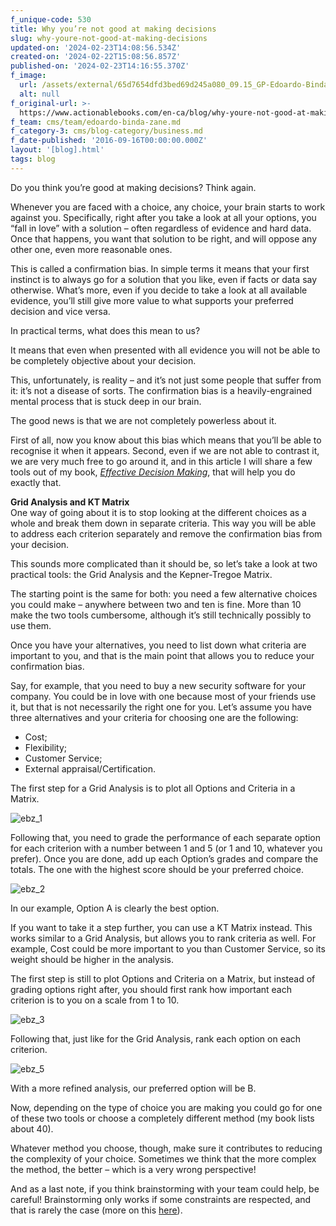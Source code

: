 ```yaml
---
f_unique-code: 530
title: Why you’re not good at making decisions
slug: why-youre-not-good-at-making-decisions
updated-on: '2024-02-23T14:08:56.534Z'
created-on: '2024-02-22T15:08:56.857Z'
published-on: '2024-02-23T14:16:55.370Z'
f_image:
  url: /assets/external/65d7654dfd3bed69d245a080_09.15_GP-Edoardo-Binda-Zane.jpeg
  alt: null
f_original-url: >-
  https://www.actionablebooks.com/en-ca/blog/why-youre-not-good-at-making-decisions/
f_team: cms/team/edoardo-binda-zane.md
f_category-3: cms/blog-category/business.md
f_date-published: '2016-09-16T00:00:00.000Z'
layout: '[blog].html'
tags: blog
---
```


Do you think you’re good at making decisions? Think again.

Whenever you are faced with a choice, any choice, your brain starts to work against you. Specifically, right after you take a look at all your options, you “fall in love” with a solution – often regardless of evidence and hard data. Once that happens, you want that solution to be right, and will oppose any other one, even more reasonable ones.

This is called a confirmation bias. In simple terms it means that your first instinct is to always go for a solution that you like, even if facts or data say otherwise. What’s more, even if you decide to take a look at all available evidence, you’ll still give more value to what supports your preferred decision and vice versa.

In practical terms, what does this mean to us?

It means that even when presented with all evidence you will not be able to be completely objective about your decision.

This, unfortunately, is reality – and it’s not just some people that suffer from it: it’s not a disease of sorts. The confirmation bias is a heavily-engrained mental process that is stuck deep in our brain.

The good news is that we are not completely powerless about it.

First of all, now you know about this bias which means that you’ll be able to recognise it when it appears. Second, even if we are not able to contrast it, we are very much free to go around it, and in this article I will share a few tools out of my book, [_Effective Decision Making_](http://www.edoardo-binda-zane.com/effective-decision-making-book/), that will help you do exactly that.

**Grid Analysis and KT Matrix**  
One way of going about it is to stop looking at the different choices as a whole and break them down in separate criteria. This way you will be able to address each criterion separately and remove the confirmation bias from your decision.

This sounds more complicated than it should be, so let’s take a look at two practical tools: the Grid Analysis and the Kepner-Tregoe Matrix.

The starting point is the same for both: you need a few alternative choices you could make – anywhere between two and ten is fine. More than 10 make the two tools cumbersome, although it’s still technically possibly to use them.

Once you have your alternatives, you need to list down what criteria are important to you, and that is the main point that allows you to reduce your confirmation bias.

Say, for example, that you need to buy a new security software for your company. You could be in love with one because most of your friends use it, but that is not necessarily the right one for you. Let’s assume you have three alternatives and your criteria for choosing one are the following:

*   Cost;
*   Flexibility;
*   Customer Service;
*   External appraisal/Certification.

The first step for a Grid Analysis is to plot all Options and Criteria in a Matrix.

![ebz_1](/assets/external/65d3624aecb8c256b73df6e6_ebz_1.png)

Following that, you need to grade the performance of each separate option for each criterion with a number between 1 and 5 (or 1 and 10, whatever you prefer). Once you are done, add up each Option’s grades and compare the totals. The one with the highest score should be your preferred choice.

![ebz_2](/assets/external/65d3624aecb8c256b73df6e3_ebz_2.png)

In our example, Option A is clearly the best option.

If you want to take it a step further, you can use a KT Matrix instead. This works similar to a Grid Analysis, but allows you to rank criteria as well. For example, Cost could be more important to you than Customer Service, so its weight should be higher in the analysis.

The first step is still to plot Options and Criteria on a Matrix, but instead of grading options right after, you should first rank how important each criterion is to you on a scale from 1 to 10.

![ebz_3](/assets/external/65d3624aecb8c256b73df6e9_ebz_3.png)

Following that, just like for the Grid Analysis, rank each option on each criterion.

![ebz_5](/assets/external/65d3624aecb8c256b73df6ec_ebz_5.png)

With a more refined analysis, our preferred option will be B.

Now, depending on the type of choice you are making you could go for one of these two tools or choose a completely different method (my book lists about 40).

Whatever method you choose, though, make sure it contributes to reducing the complexity of your choice. Sometimes we think that the more complex the method, the better – which is a very wrong perspective!

And as a last note, if you think brainstorming with your team could help, be careful! Brainstorming only works if some constraints are respected, and that is rarely the case (more on this [here](https://medium.com/silicon-allee/brainstorming-doesn-t-work-here-s-what-to-do-instead-9963960e5ba7#.pxnly2wbq)).
